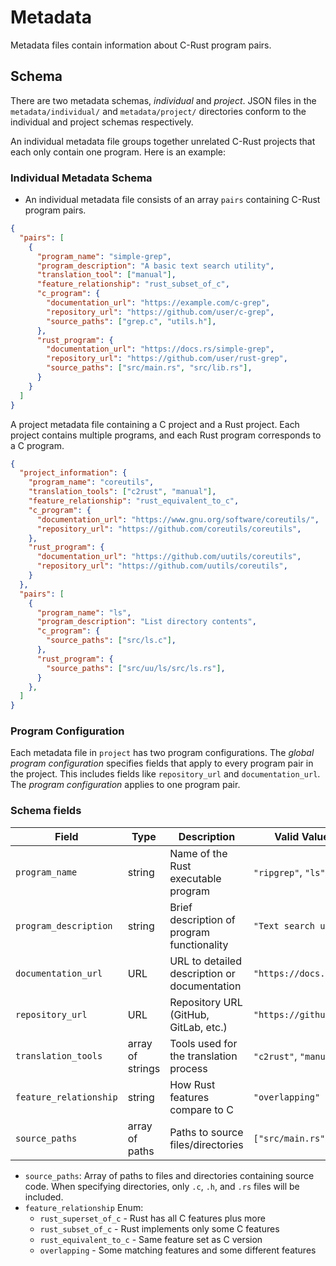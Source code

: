 # Metadata

Metadata files contain information about C-Rust program pairs.

## Schema

There are two metadata schemas, *individual* and *project*. JSON files in the
`metadata/individual/` and `metadata/project/` directories conform to the
individual and project schemas respectively.

An individual metadata file groups together unrelated C-Rust projects that each
only contain one program.  Here is an example:

### Individual Metadata Schema

- An individual metadata file consists of an array `pairs` containing C-Rust
  program pairs.

```json
{
  "pairs": [
    {
      "program_name": "simple-grep",
      "program_description": "A basic text search utility",
      "translation_tool": ["manual"],
      "feature_relationship": "rust_subset_of_c",
      "c_program": {
        "documentation_url": "https://example.com/c-grep",
        "repository_url": "https://github.com/user/c-grep",
        "source_paths": ["grep.c", "utils.h"],
      },
      "rust_program": {
        "documentation_url": "https://docs.rs/simple-grep",
        "repository_url": "https://github.com/user/rust-grep",
        "source_paths": ["src/main.rs", "src/lib.rs"],
      }
    }
  ]
}
```

A project metadata file containing a C project and a Rust project.  Each project
contains multiple programs, and each Rust program corresponds to a C program.

```json
{
  "project_information": {
    "program_name": "coreutils",
    "translation_tools": ["c2rust", "manual"],
    "feature_relationship": "rust_equivalent_to_c",
    "c_program": {
      "documentation_url": "https://www.gnu.org/software/coreutils/",
      "repository_url": "https://github.com/coreutils/coreutils",
    },
    "rust_program": {
      "documentation_url": "https://github.com/uutils/coreutils",
      "repository_url": "https://github.com/uutils/coreutils",
    }
  },
  "pairs": [
    {
      "program_name": "ls",
      "program_description": "List directory contents",
      "c_program": {
        "source_paths": ["src/ls.c"],
      },
      "rust_program": {
        "source_paths": ["src/uu/ls/src/ls.rs"],
      }
    },
  ]
}
```

### Program Configuration

Each metadata file in `project` has two program configurations. The *global
program configuration* specifies fields that apply to every program pair in the
project. This includes fields like `repository_url` and `documentation_url`. The
*program configuration* applies to one program pair.

### Schema fields

<!-- markdownlint-disable MD013 --><!-- long lines -->
| Field | Type | Description | Valid Values/Examples |
|-------|------|-------------|----------------------|
| `program_name` | string | Name of the Rust executable program | `"ripgrep"`, `"ls"` |
| `program_description` | string | Brief description of program functionality | `"Text search utility"` |
| `documentation_url` | URL | URL to detailed description or documentation | `"https://docs.rs/crate"` |
| `repository_url` | URL | Repository URL (GitHub, GitLab, etc.) | `"https://github.com/user/repo"` |
| `translation_tools` | array of strings | Tools used for the translation process | `"c2rust"`, `"manual"` |
| `feature_relationship` | string | How Rust features compare to C | `"overlapping"` |
| `source_paths` | array of paths | Paths to source files/directories | `["src/main.rs", "src/"]` |
<!-- markdownlint-enable MD013 --><!-- long lines -->

- `source_paths`: Array of paths to files and directories containing source
  code. When specifying directories, only `.c`, `.h`, and `.rs` files will be
  included.
- `feature_relationship` Enum:
  - `rust_superset_of_c` - Rust has all C features plus more
  - `rust_subset_of_c` - Rust implements only some C features
  - `rust_equivalent_to_c` - Same feature set as C version
  - `overlapping` - Some matching features and some different features
